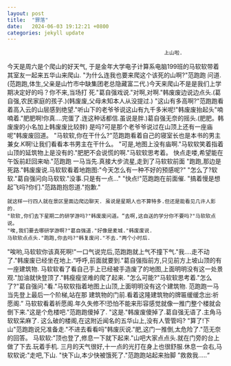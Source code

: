 ```yaml
---
layout: post
title:  "罪落"
date:   2024-06-03 19:12:21 +0800
categories: jekyll update
---
```

                                                       上山啦.
   今天是周六是个爬山的好天气,
   于是金年大学电子计算系电脑199班的马软软带着其室友一起来五华山来爬山.	
   "为什么连我也要来爬这个该死的山啊?"范跑跑	问道.(范跑跑,体生,父亲是山竹市中缺集团老总隐藏富二代.)今天来爬山不是是我们上学期决定好的吗？你不来,当场打	死."葛自强戏说."对啊,对啊."韩废废边说边点头.(葛自强,农民家庭的孩子.)(韩废废,父母未知本人从没提过.)
   "这山有多高啊?"范跑跑看着高入云的山层感到绝望."听山下的老爷爷说这山有九千多米呢!"韩废废抬起头"喃喃着."肥肥啊!你真....完蛋了.连这种话都信.虽说是胖.)葛自强无奈的摇头.(肥肥。韩废废的小名加上韩废废比较胖)
   是吗?可是那个老爷爷说过在山顶上还有一座庙呢"韩废废回道。
   "马软软,你在干什么?"范跑跑看着自己的寝室长也是本书的男主兼女.K啊!让我们看看本书男主在干什么。
   "可是,地图上没有庙啊."马软软笑着指着山顶的延筑物上是没有的."肥肥不会说慌的啊."马软软思考着。
  	快点走喽,希望能在午饭前赶回来呦."范跑跑	一马当先.真接大步流星,走到了马软软前面
    "跑跑,那边是死路."韩废废说.马软软看着地跑图:"今天怎么有一种不好的预感呢?"
    "怎么了?软软."葛自强问向马软软."没事.只是有一点…" "快点!"范跑跑在前面催.
    "搞着慢是想起飞吗?你们."范路跑抱怨道."抱歉."
    
    就这样一行四人就在景区里面边爬边聊天.	虽说是星期人也不算特多.但还是能看见几许人影的.
    "软软,你们去下星期二的研学游吗?"韩废废问道。“去啊,这自送的学分你不要吗?"马软软点说。
    "唉,我们要去哪研学游啊?"葛自强道."好像是麦城."韩废废说.
    马软软点点头."跑跑,你去吗?"韩复废问."不去."两个小时后.
   "唉哟,马软软你该真死啊!"一口气说完后,范跑跑就上气不撞下气."我....走不动了."韩废废已经坐在地上.“呼呼,前面就要到."葛自强指前方,只见前方上坡山顶的有一座建筑物.	
   马软软看了看自己手上已经被手造废了的地图,上面明明没有这一处景观."加油就快登顶了."韩瘦瘦坚难的爬了起来.
   "怎么可能?"马软软思考着."怎么了?"葛自强问."看."马软软指着地图上山顶,上面明明没有这个建筑物.	
   范跑跑一马当先登上最后一个阶梯,站在那	建筑物的门前.看着这隆建筑物的牌匾缓缓念出:祈愿阁.”
   马软软看着祈愿阁.年久失修不!恐怕不能来形容感觉就像一推门整个楼就会倒下来."这是个危楼吧."范跑跑傻掉了.
   "这是."韩废废傻掉了.葛自强无语了.主角马软软呆麻了.
   这么破的楼阁,在这附近闻名的五华山上,没有人管管吗?
   "算了!下山"范跑跑说兄准备走."不进去看看吗"韩废灰说."肥,这门一推倒,太危险了."范无奈的回答。
   马软软:"顶也登了,修息一下就下起来."山吧大家点点头.就在门旁的台上做了下去.玩着手机.
   三月的天气很好,十一点的光打在身上也很舒服.休息一会右,马软软说:"走吧,下山.
   "快下山,本少快被饿死了."范跑跑站起来抬脚
   ”救救我.....“
